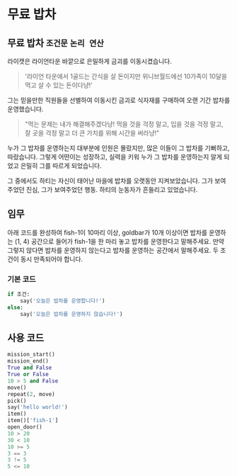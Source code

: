 # 무료 밥차

## 무료 밥차 `조건문` `논리 연산`

라이캣은 라이언타운 바깥으로 은밀하게 금괴를 이동시켰습니다.

> '라이언 타운에서 1골드는 간식을 살 돈이지만 위니브월드에선 10가족이 10달을 먹고 살 수 있는 돈이다냥!'

그는 믿을만한 직원들을 선별하여 이동시킨 금괴로 식자재를 구매하여 오랜 기간 밥차를 운영했습니다.

> "먹는 문제는 내가 해결해주겠다냥! 먹을 것을 걱정 말고, 입을 것을 걱정 말고, 잘 곳을 걱정 말고 더 큰 가치를 위해 시간을 써라냥!"

누가 그 밥차를 운영하는지 대부분에 인원은 몰랐지만, 많은 이들이 그 밥차를 기뻐하고, 따랐습니다. 그렇게 어떤이는 성장하고, 실력을 키워 누가 그 밥차를 운영하는지 알게 되었고 은밀히 그를 따르게 되었습니다.

그 중에서도 하티는 자신이 태어난 마을에 밥차를 오랫동안 지켜보았습니다. 그가 보여주었던 진심, 그가 보여주었던 행동. 하티의 눈동자가 흔들리고 있었습니다.


## 임무

아래 코드를 완성하여 fish-1이 10마리 이상, goldbar가 10개 이상이면 밥차를 운영하는 (1, 4) 공간으로 들어가 fish-1을 한 마리 놓고 밥차를 운영한다고 말해주세요. 만약 그렇지 않다면 밥차를 운영하지 않는다고 밥차를 운영하는 공간에서 말해주세요. 두 조건이 동시 만족되어야 합니다.


### 기본 코드

```python
if 조건:
    say('오늘은 밥차를 운영합니다!')
else:
    say('오늘은 밥차를 운영하지 않습니다!')
```


## 사용 코드

```python
mission_start()
mission_end()
True and False
True or False
10 > 5 and False
move()
repeat(2, move)
pick()
say('hello world!')
item()
item()['fish-1']
open_door()
10 > 20
30 < 10
10 >= 5
3 == 3
3 != 5
5 <= 10
```